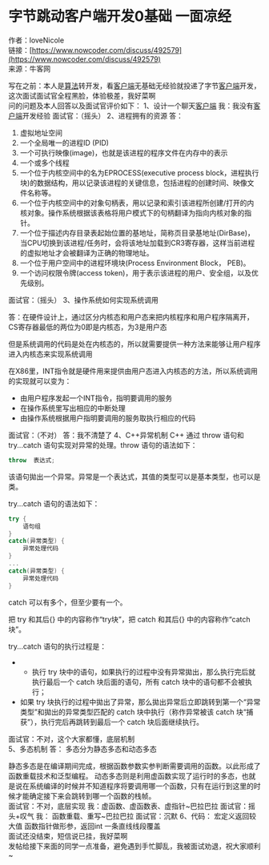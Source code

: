 # 字节跳动客户端开发0基础 一面凉经

作者：loveNicole  
链接：[https://www.nowcoder.com/discuss/492579](https://www.nowcoder.com/discuss/492579)  
来源：牛客网  
  
写在之前：本人是[算法](/jump/super-jump/word?word=%E7%AE%97%E6%B3%95)转开发，看[客户端](/jump/super-jump/word?word=%E5%AE%A2%E6%88%B7%E7%AB%AF)无基础无经验就投递了字节[客户端](/jump/super-jump/word?word=%E5%AE%A2%E6%88%B7%E7%AB%AF)开发，这次面试面试官全程黑脸，体验极差，我好菜啊  
 问的问题及本人回答以及面试官评价如下： 1、设计一个聊天[客户端](/jump/super-jump/word?word=%E5%AE%A2%E6%88%B7%E7%AB%AF) 我：我没有[客户端](/jump/super-jump/word?word=%E5%AE%A2%E6%88%B7%E7%AB%AF)开发经验 面试官：（摇头） 2、进程拥有的资源 答：

1.  虚拟地址空间
2.  一个全局唯一的进程ID \(PID\)
3.  一个可执行映像\(image\)，也就是该进程的程序文件在内存中的表示
4.  一个或多个线程
5.  一个位于内核空间中的名为EPROCESS\(executive process block，进程执行块\)的数据结构，用以记录该进程的关键信息，包括进程的创建时间、映像文件名称等。
6.  一个位于内核空间中的对象句柄表，用以记录和索引该进程所创建/打开的内核对象。操作系统根据该表格将用户模式下的句柄翻译为指向内核对象的指针。
7.  一个位于描述内存目录表起始位置的基地址，简称页目录基地址\(DirBase\)，当CPU切换到该进程/任务时，会将该地址加载到CR3寄存器，这样当前进程的虚拟地址才会被翻译为正确的物理地址。
8.  一个位于用户空间中的进程环境块\(Process Environment Block， PEB\)。
9.  一个访问权限令牌\(access token\)，用于表示该进程的用户、安全组，以及优先级别。

  
 面试官：（摇头） 3、操作系统如何实现系统调用

 答：在硬件设计上，通过区分内核态和用户态来把内核程序和用户程序隔离开，CS寄存器最低的两位为0即是内核态，为3是用户态

 但是系统调用的代码是处在内核态的，所以就需要提供一种方法来能够让用户程序进入内核态来实现系统调用

 在X86里，INT指令就是硬件用来提供由用户态进入内核态的方法，所以系统调用的实现就可以变为：

*  由用户程序发起一个INT指令，指明要调用的服务
*  在操作系统里写出相应的中断处理
*  由操作系统根据用户指明要调用的服务取执行相应的代码

 面试官：（不对） 答：我不清楚了 4、C++异常机制 C++ 通过 throw 语句和 try...catch 语句实现对异常的处理。throw 语句的语法如下：

```cpp
throw  表达式;
```

  
 该语句拋出一个异常。异常是一个表达式，其值的类型可以是基本类型，也可以是类。  
  
 try...catch 语句的语法如下：

```cpp
try {
    语句组
}
catch(异常类型) {
    异常处理代码
}
...
catch(异常类型) {
    异常处理代码
}
```

  
  
catch 可以有多个，但至少要有一个。  
  
 把 try 和其后{} 中的内容称作“try块”，把 catch 和其后{} 中的内容称作“catch块”。  
  
 try...catch 语句的执行过程是：

* *  执行 try 块中的语句，如果执行的过程中没有异常拋出，那么执行完后就执行最后一个 catch 块后面的语句，所有 catch 块中的语句都不会被执行；
*  如果 try 块执行的过程中拋出了异常，那么拋出异常后立即跳转到第一个“异常类型”和拋出的异常类型匹配的 catch 块中执行（称作异常被该 catch 块“捕获”），执行完后再跳转到最后一个 catch 块后面继续执行。

 面试官：不对，这个大家都懂，底层机制  
 5、多态机制 答： 多态分为静态多态和动态多态

 静态多态是在编译期间完成，根据函数参数实参判断需要调用的函数。以此形成了函数重载技术和泛型编程。 动态多态则是利用虚函数实现了运行时的多态，也就是说在系统编译的时候并不知道程序将要调用哪一个函数，只有在运行到这里的时候才能确定接下来会跳转到哪一个函数的栈帧。  
 面试官：不对，底层实现 我：虚函数、虚函数表、虚指针~巴拉巴拉 面试官：摇头+叹气 我： 函数重载、重写~巴拉巴拉 面试官：沉默 6、代码： 宏定义返回较大值 函数指针做形参，返回int 一条直线线段覆盖  
 面试还没结束，短信说已挂，我好菜啊  
 发帖给接下来面的同学一点准备，避免遇到手忙脚乱，我被面试劝退，祝大家顺利~

